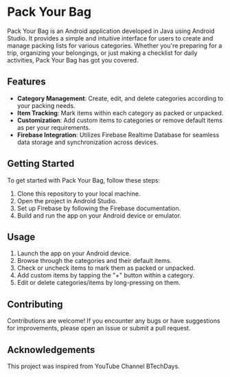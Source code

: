 # Pack Your Bag

Pack Your Bag is an Android application developed in Java using Android Studio. It provides a simple and intuitive interface for users to create and manage packing lists for various categories. Whether you're preparing for a trip, organizing your belongings, or just making a checklist for daily activities, Pack Your Bag has got you covered.

## Features

- **Category Management**: Create, edit, and delete categories according to your packing needs.
- **Item Tracking**: Mark items within each category as packed or unpacked.
- **Customization**: Add custom items to categories or remove default items as per your requirements.
- **Firebase Integration**: Utilizes Firebase Realtime Database for seamless data storage and synchronization across devices.

## Getting Started

To get started with Pack Your Bag, follow these steps:

1. Clone this repository to your local machine.
2. Open the project in Android Studio.
3. Set up Firebase by following the Firebase documentation.
4. Build and run the app on your Android device or emulator.

## Usage

1. Launch the app on your Android device.
2. Browse through the categories and their default items.
3. Check or uncheck items to mark them as packed or unpacked.
4. Add custom items by tapping the "+" button within a category.
5. Edit or delete categories/items by long-pressing on them.

## Contributing

Contributions are welcome! If you encounter any bugs or have suggestions for improvements, please open an issue or submit a pull request.

## Acknowledgements
This project was inspired from YouTube Channel BTechDays.

